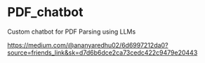 # PDF_chatbot
Custom chatbot for PDF Parsing using LLMs

https://medium.com/@ananyaredhu02/6d6997212da0?source=friends_link&sk=d7d6b6dce2ca73cedc422c9479e20443
